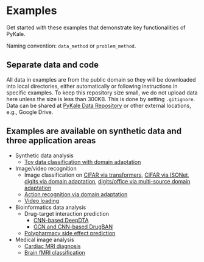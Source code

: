# Examples

Get started with these examples that demonstrate key functionalities of PyKale.

Naming convention: `data_method` or `problem_method`.

## Separate data and code

All data in examples are from the public domain so they will be downloaded into local directories, either automatically or following instructions in specific examples. To keep this repository size small, we do not upload data here unless the size is less than 300KB. This is done by setting `.gitignore`. Data can be shared at [PyKale Data Repository](https://github.com/pykale/data) or other external locations, e.g., Google Drive.

## Examples are available on synthetic data and three application areas

- Synthetic data analysis
  - [Toy data classification with domain adaptation](https://github.com/pykale/pykale/tree/main/examples/toy_domain_adaptation)
- Image/video recognition
  - Image classification on [CIFAR via transformers](https://github.com/pykale/pykale/tree/master/examples/cifar_cnntransformer), [CIFAR via ISONet](https://github.com/pykale/pykale/tree/master/examples/cifar_isonet), [digits via domain adaptation](https://github.com/pykale/pykale/tree/master/examples/digits_dann), [digits/office via multi-source domain adaptation](https://github.com/pykale/pykale/tree/main/examples/office_multisource_adapt)
  - [Action recognition via domain adaptation](https://github.com/pykale/pykale/tree/master/examples/action_dann)
  - [Video loading](https://github.com/pykale/pykale/tree/master/examples/video_loading)
- Bioinformatics data analysis
  - Drug-target interaction prediction
    - [CNN-based DeepDTA](https://github.com/pykale/pykale/tree/master/examples/bindingdb_deepdta)
    - [GCN and CNN-based DrugBAN](https://github.com/pykale/pykale/tree/master/examples/bindingdb_drugban_pytorch)
  - [Polypharmacy side effect prediction](https://github.com/pykale/pykale/tree/master/examples/polypharmacy_gripnet)
- Medical image analysis
  - [Cardiac MRI diagnosis](https://github.com/pykale/pykale/tree/master/examples/cmri_mpca)
  - [Brain fMRI classification](https://github.com/pykale/pykale/tree/main/examples/multisite_neuroimg_adapt)
